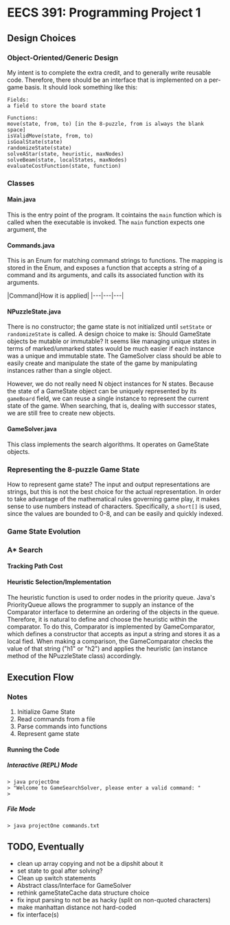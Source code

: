 # EECS 391: Programming Project 1

## Design Choices

### Object-Oriented/Generic Design

My intent is to complete the extra credit, and to generally write reusable code. Therefore, there should be an interface that is implemented on a per-game basis. It should look something like this:

```
Fields:
a field to store the board state

Functions:
move(state, from, to) [in the 8-puzzle, from is always the blank space]
isValidMove(state, from, to)
isGoalState(state)
randomizeState(state)
solveAStar(state, heuristic, maxNodes)
solveBeam(state, localStates, maxNodes)
evaluateCostFunction(state, function)
```

### Classes

#### Main.java

This is the entry point of the program. It cointains the `main` function which is called when the executable is invoked. The `main` function expects one argument, the 

#### Commands.java

This is an Enum for matching command strings to functions. The mapping is stored in the Enum, and exposes a function that accepts a string of a command and its arguments, and calls its associated function with its arguments. 

|Command|How it is applied|
|---|---|---|



#### NPuzzleState.java

There is no constructor; the game state is not initialized until `setState` or `randomizeState` is called. A design choice to make is: Should GameState objects be mutable or immutable? It seems like managing unique states in terms of marked/unmarked states would be much easier if each instance was a unique and immutable state. The GameSolver class should be able to easily create and manipulate the state of the game by manipulating instances rather than a single object. 

However, we do not really need N object instances for N states. Because the state of a GameState object can be uniquely represented by its `gameBoard` field, we can reuse a single instance to represent the current state of the game. When searching, that is, dealing with successor states, we are still free to create new objects. 

#### GameSolver.java

This class implements the search algorithms. It operates on GameState objects. 


### Representing the 8-puzzle Game State

How to represent game state? The input and output representations are strings, but this is not the best choice for the actual representation. In order to take advantage of the mathematical rules governing game play, it makes sense to use numbers instead of characters. Specifically, a `short[]` is used, since the values are bounded to 0-8, and can be easily and quickly indexed. 

### Game State Evolution

### A* Search

#### Tracking Path Cost



#### Heuristic Selection/Implementation

The heuristic function is used to order nodes in the priority queue. Java's PriorityQueue allows the programmer to supply an instance of the Comparator interface to determine an ordering of the objects in the queue. Therefore, it is natural to define and choose the heuristic within the comparator. To do this, Comparator is implemented by GameComparator, which defines a constructor that accepts as input a string and stores it as a local fied. When making a comparison, the GameComparator checks the value of that string ("h1" or "h2") and applies the heuristic (an instance method of the NPuzzleState class) accordingly. 

## Execution Flow

### Notes

1. Initialize Game State
1. Read commands from a file 
2. Parse commands into functions
3. Represent game state 


#### Running the Code 

##### Interactive (REPL) Mode

```
> java projectOne
> "Welcome to GameSearchSolver, please enter a valid command: "
> 
```

##### File Mode

```
> java projectOne commands.txt
```

## TODO, Eventually

* clean up array copying and not be a dipshit about it 
* set state to goal after solving?
* Clean up switch statements
* Abstract class/Interface for GameSolver
* rethink gameStateCache data structure choice
* fix input parsing to not be as hacky (split on non-quoted characters)
* make manhattan distance not hard-coded
* fix interface(s)
